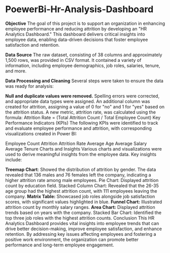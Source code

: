 # PoewerBi-Hr-Analysis-Dashboard
**Objective**
The goal of this project is to support an organization in enhancing employee performance and reducing attrition by developing an "HR Analytics Dashboard." This dashboard delivers critical insights into employee data, enabling data-driven decisions that foster employee satisfaction and retention.

**Data Source**
The raw dataset, consisting of 38 columns and approximately 1,500 rows, was provided in CSV format. It contained a variety of information, including employee demographics, job roles, salaries, tenure, and more.

**Data Processing and Cleaning**
Several steps were taken to ensure the data was ready for analysis:

**Null and duplicate values were removed.**
Spelling errors were corrected, and appropriate data types were assigned.
An additional column was created for attrition, assigning a value of 0 for "no" and 1 for "yes" based on the attrition status.
A new metric, attrition rate, was calculated using the formula:
Attrition Rate = (Total Attrition Count / Total Employee Count)
Key Performance Indicators (KPIs)
The following KPIs were identified to track and evaluate employee performance and attrition, with corresponding visualizations created in Power BI:

Employee Count
Attrition
Attrition Rate
Average Age
Average Salary
Average Tenure
Charts and Insights
Various charts and visualizations were used to derive meaningful insights from the employee data. Key insights include:

**Treemap Chart**: Showed the distribution of attrition by gender. The data revealed that 136 males and 76 females left the company, indicating a higher attrition rate among male employees.
Pie Chart: Displayed attrition count by education field.
Stacked Column Chart: Revealed that the 26-35 age group had the highest attrition count, with 111 employees leaving the company.
**Matrix Table:** Showcased job roles alongside job satisfaction scores, with significant values highlighted in blue.
**Funnel Chart:** Illustrated attrition count by monthly salary ranges.
**Area Chart:** Displayed attrition trends based on years with the company.
Stacked Bar Chart: Identified the top three job roles with the highest attrition counts.
Conclusion
This HR Analytics Dashboard provides vital insights into employee trends that can drive better decision-making, improve employee satisfaction, and enhance retention. By addressing key issues affecting employees and fostering a positive work environment, the organization can promote better performance and long-term employee engagement.
